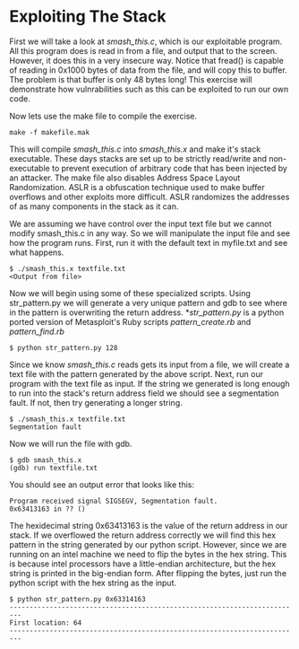 Exploiting The Stack
==============

First we will take a look at *smash_this.c*, which is our exploitable program. All this program does is read in from a file, and output that to the screen. However, it does this in a very insecure way. Notice that fread() is capable of reading in 0x1000 bytes of data from the file, and will copy this to buffer. The problem is that buffer is only 48 bytes long! This exercise will demonstrate how vulnrabilities such as this can be exploited to run our own code.  

Now lets use the make file to compile the exercise.  

    make -f makefile.mak

This will compile *smash_this.c* into *smash_this.x* and make it's stack executable. These days stacks are set up to be strictly read/write and non-executable to prevent execution of arbitrary code that has been injected by an attacker. The make file also disables Address Space Layout Randomization. ASLR is a obfuscation technique used to make buffer overflows and other exploits more difficult. ASLR randomizes the addresses of as many components in the stack as it can.  

We are assuming we have control over the input text file but we cannot modify smash_this.c in any way. So we will manipulate the input file and see how the program runs. First, run it with the default text in myfile.txt and see what happens. 

    $ ./smash_this.x textfile.txt
    <Output from file>

Now we will begin using some of these specialized scripts. Using str_pattern.py we will generate a very unique pattern and gdb to see where in the pattern is overwriting the return address. **str_pattern.py* is a python ported version of Metasploit's Ruby scripts *pattern_create.rb* and *pattern_find.rb*

    $ python str_pattern.py 128

Since we know *smash_this.c* reads gets its input from a file, we will create a text file with the pattern generated by the above script. Next, run our program with the text file as input. If the string we generated is long enough to run into the stack's return address field we should see a segmentation fault. If not, then try generating a longer string.

    $ ./smash_this.x textfile.txt
    Segmentation fault

Now we will run the file with gdb. 

    $ gdb smash_this.x
    (gdb) run textfile.txt

You should see an output error that looks like this:

    Program received signal SIGSEGV, Segmentation fault.
    0x63413163 in ?? ()

The hexidecimal string 0x63413163 is the value of the return address in our stack. If we overflowed the return address correctly we will find this hex pattern in the string generated by our python script. However, since we are running on an intel machine we need to flip the bytes in the hex string. This is because intel processors have a little-endian architecture, but the hex string is printed in the big-endian form. After flipping the bytes, just run the python script with the hex string as the input.

    $ python str_pattern.py 0x63314163
    -------------------------------------------------------------------------
    First location: 64
    -------------------------------------------------------------------------





